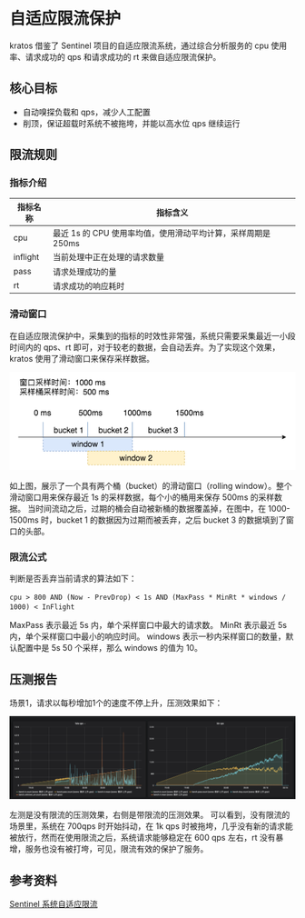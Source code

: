 # 自适应限流保护

kratos 借鉴了 Sentinel 项目的自适应限流系统，通过综合分析服务的 cpu 使用率、请求成功的 qps 和请求成功的 rt 来做自适应限流保护。


## 核心目标

* 自动嗅探负载和 qps，减少人工配置
* 削顶，保证超载时系统不被拖垮，并能以高水位 qps 继续运行


## 限流规则

### 指标介绍

| 指标名称 | 指标含义                                                      |
| -------- | ------------------------------------------------------------- |
| cpu      | 最近 1s 的 CPU 使用率均值，使用滑动平均计算，采样周期是 250ms |
| inflight | 当前处理中正在处理的请求数量                                  |
| pass     | 请求处理成功的量                                              |
| rt       | 请求成功的响应耗时                                            |


### 滑动窗口

在自适应限流保护中，采集到的指标的时效性非常强，系统只需要采集最近一小段时间内的 qps、rt 即可，对于较老的数据，会自动丢弃。为了实现这个效果，kratos 使用了滑动窗口来保存采样数据。

![ratelimit-rolling-window](img/ratelimit-rolling-window.png)

如上图，展示了一个具有两个桶（bucket）的滑动窗口（rolling window）。整个滑动窗口用来保存最近 1s 的采样数据，每个小的桶用来保存 500ms 的采样数据。
当时间流动之后，过期的桶会自动被新桶的数据覆盖掉，在图中，在 1000-1500ms 时，bucket 1 的数据因为过期而被丢弃，之后 bucket 3 的数据填到了窗口的头部。


### 限流公式

判断是否丢弃当前请求的算法如下：

`cpu > 800 AND (Now - PrevDrop) < 1s AND (MaxPass * MinRt * windows / 1000) < InFlight`

MaxPass 表示最近 5s 内，单个采样窗口中最大的请求数。
MinRt 表示最近 5s 内，单个采样窗口中最小的响应时间。
windows 表示一秒内采样窗口的数量，默认配置中是 5s 50 个采样，那么 windows 的值为 10。

## 压测报告

场景1，请求以每秒增加1个的速度不停上升，压测效果如下：

![ratelimit-benchmark-up-1](img/ratelimit-benchmark-up-1.png)

左测是没有限流的压测效果，右侧是带限流的压测效果。
可以看到，没有限流的场景里，系统在 700qps 时开始抖动，在 1k qps 时被拖垮，几乎没有新的请求能被放行，然而在使用限流之后，系统请求能够稳定在 600 qps 左右，rt 没有暴增，服务也没有被打垮，可见，限流有效的保护了服务。


## 参考资料

[Sentinel 系统自适应限流](https://github.com/alibaba/Sentinel/wiki/%E7%B3%BB%E7%BB%9F%E8%87%AA%E9%80%82%E5%BA%94%E9%99%90%E6%B5%81)

